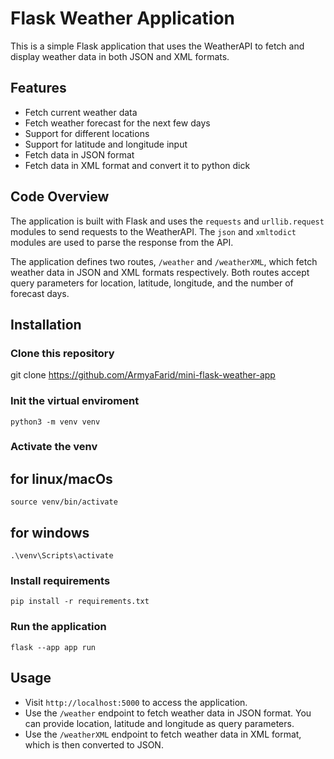 # Flask Weather Application

This is a simple Flask application that uses the WeatherAPI to fetch and display weather data in both JSON and XML formats.

## Features

- Fetch current weather data
- Fetch weather forecast for the next few days
- Support for different locations
- Support for latitude and longitude input
- Fetch data in JSON format
- Fetch data in XML format and convert it to python dick

## Code Overview

The application is built with Flask and uses the `requests` and `urllib.request` modules to send requests to the WeatherAPI. The `json` and `xmltodict` modules are used to parse the response from the API.

The application defines two routes, `/weather` and `/weatherXML`, which fetch weather data in JSON and XML formats respectively. Both routes accept query parameters for location, latitude, longitude, and the number of forecast days.

## Installation

### Clone this repository

git clone https://github.com/ArmyaFarid/mini-flask-weather-app

### Init the virtual enviroment
```python3 -m venv venv```

### Activate the venv 

## for linux/macOs
```source venv/bin/activate```

## for windows
```.\venv\Scripts\activate```

### Install requirements
``` pip install -r requirements.txt ```

### Run the application
``` flask --app app run ```


## Usage

- Visit `http://localhost:5000` to access the application.
- Use the `/weather` endpoint to fetch weather data in JSON format. You can provide location, latitude and longitude as query parameters.
- Use the `/weatherXML` endpoint to fetch weather data in XML format, which is then converted to JSON.

